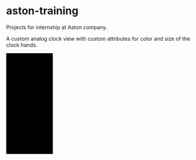 # aston-training
Projects for internship at Aston company.

A custom analog clock view with custom attributes for color and size of the clock hands.  
  
<img src="assets/presentation.gif" width="25%" height="25%"/>
